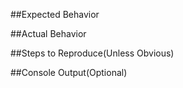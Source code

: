 ##Expected Behavior

##Actual Behavior

##Steps to Reproduce(Unless Obvious)

##Console Output(Optional)
